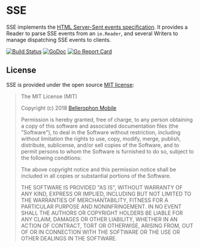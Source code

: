SSE
===

SSE implements the [HTML Server-Sent events
specification](https://html.spec.whatwg.org/multipage/server-sent-events.html).
It provides a Reader to parse SSE events from an `io.Reader`, and several
Writers to manage dispatching SSE events to clients.

[![Build Status](https://travis-ci.org/BellerophonMobile/sse.svg?branch=master)](https://travis-ci.org/BellerophonMobile/sse)
[![GoDoc](https://godoc.org/github.com/BellerophonMobile/sse?status.svg)](https://godoc.org/github.com/BellerophonMobile/sse)
[![Go Report Card](https://goreportcard.com/badge/github.com/BellerophonMobile/sse)](https://goreportcard.com/report/github.com/BellerophonMobile/sse)

## License

SSE is provided under the open source
[MIT license](http://opensource.org/licenses/MIT):

> The MIT License (MIT)
>
> Copyright (c) 2018 [Bellerophon Mobile](http://bellerophonmobile.com/)
>
>
> Permission is hereby granted, free of charge, to any person
> obtaining a copy of this software and associated documentation files
> (the "Software"), to deal in the Software without restriction,
> including without limitation the rights to use, copy, modify, merge,
> publish, distribute, sublicense, and/or sell copies of the Software,
> and to permit persons to whom the Software is furnished to do so,
> subject to the following conditions:
>
> The above copyright notice and this permission notice shall be
> included in all copies or substantial portions of the Software.
>
> THE SOFTWARE IS PROVIDED "AS IS", WITHOUT WARRANTY OF ANY KIND,
> EXPRESS OR IMPLIED, INCLUDING BUT NOT LIMITED TO THE WARRANTIES OF
> MERCHANTABILITY, FITNESS FOR A PARTICULAR PURPOSE AND
> NONINFRINGEMENT. IN NO EVENT SHALL THE AUTHORS OR COPYRIGHT HOLDERS
> BE LIABLE FOR ANY CLAIM, DAMAGES OR OTHER LIABILITY, WHETHER IN AN
> ACTION OF CONTRACT, TORT OR OTHERWISE, ARISING FROM, OUT OF OR IN
> CONNECTION WITH THE SOFTWARE OR THE USE OR OTHER DEALINGS IN THE
> SOFTWARE.
